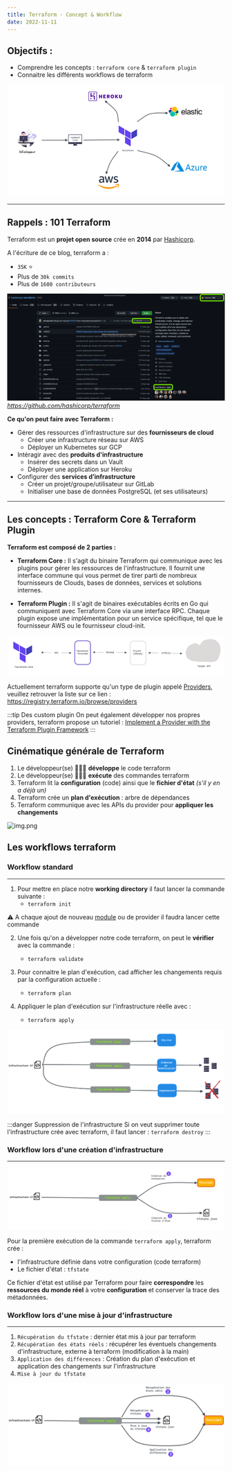 ```yaml
---
title: Terraform - Concept & Workflow
date: 2022-11-11
---
```


## Objectifs :

+ Comprendre les concepts : `terraform core` & `terraform plugin`
+ Connaitre les différents workflows de terraform

![img.png](static/terraform/terraform_orchestrateur.png)

------------

<!--truncate-->


## Rappels : 101 Terraform

Terraform est un **projet open source** crée en **2014** par [Hashicorp](https://www.hashicorp.com/).

A l'écriture de ce blog, terraform a :
+ `35K` ⭐️
+ Plus de `30k commits`
+ Plus de `1600 contributeurs`


![img.png](static/terraform/terraform_github.png)
_https://github.com/hashicorp/terraform_

**Ce qu'on peut faire avec Terraform :**
+ Gérer des ressources d'infrastructure sur des **fournisseurs de cloud**
  + Créer une infrastructure réseau sur AWS
  + Déployer un Kubernetes sur GCP
+ Intéragir avec des **produits d'infrastructure**
  + Insérer des secrets dans un Vault 
  + Déployer une application sur Heroku
+ Configurer des **services d’infrastructure**
  + Créer un projet/groupe/utilisateur sur GitLab
  + Initialiser une base de données PostgreSQL (et ses utilisateurs)



------------

## Les concepts : Terraform Core & Terraform Plugin


**Terraform est composé de 2 parties :** 
+ **Terraform Core :** Il s'agit du binaire Terraform qui communique avec les plugins pour gérer les ressources de l'infrastructure.
Il fournit une interface commune qui vous permet de tirer parti de nombreux fournisseurs
de Clouds, bases de données, services et solutions internes.

+ **Terraform Plugin :** Il s'agit de binaires exécutables écrits en Go qui communiquent avec Terraform Core via une interface RPC. Chaque plugin expose une implémentation pour un service spécifique, tel que le fournisseur AWS ou le 
fournisseur cloud-init. 

![img.png](static/terraform/terraform_core_plugin.png)

Actuellement terraform supporte qu'un type de plugin appelé [Providers](https://developer.hashicorp.com/terraform/language/providers), veuillez retrouver la liste sur ce lien : https://registry.terraform.io/browse/providers


:::tip Des custom plugin
On peut également développer nos propres providers, terraform propose un tutoriel : [Implement a Provider with the Terraform Plugin Framework](https://developer.hashicorp.com/terraform/tutorials/providers-plugin-framework/providers-plugin-framework-provider)
:::

## Cinématique générale de Terraform


1. Le développeur(se) 🧑🏻‍💻 **développe** le code terraform
1. Le développeur(se) 🧑🏻‍💻 **exécute** des commandes terraform
1. Terraform lit la **configuration** (code) ainsi que le **fichier d'état** _(s'il y en a déjà un)_
1. Terraform crée un **plan d'exécution** : arbre de dépendances 
1. Terraform communique avec les APIs du provider pour **appliquer les changements**

![img.png](../static/terraform/cinématique_terraform.png)


## Les workflows terraform

### Workflow standard
----------------------

1. Pour mettre en place notre **working directory** il faut lancer la commande suivante :
   + `terraform init` 

⚠️ A chaque ajout de nouveau [module](https://developer.hashicorp.com/terraform/language/modules/syntax) ou de provider il faudra lancer cette commande

2. Une fois qu'on a développer notre code terraform, on peut le **vérifier** avec la commande : 
   + `terraform validate`

3. Pour connaitre le plan d'exécution, cad afficher les changements requis par la configuration actuelle :
   + `terraform plan`
4. Appliquer le plan d'exécution sur l'infrastructure réelle avec : 
   + `terraform apply`


![img.png](static/terraform/standard_workflow.png)

:::danger Suppression de l'infrastructure
Si on veut supprimer toute l'infrastructure crée avec terraform, il faut lancer : `terraform destroy` 
:::

### Workflow lors d'une création d'infrastructure
--------------------------------------------------

![img.png](static/terraform/workflow_creation.png)

Pour la première exécution de la commande `terraform apply`, terraform crée : 
+ l'infrastructure définie dans votre configuration (code terraform)
+ Le fichier d'état : `tfstate`  


Ce fichier d'état est utilisé par Terraform pour faire **correspondre** les **ressources du monde réel** à votre **configuration** et conserver la trace des métadonnées.

### Workflow lors d'une mise à jour d'infrastructure
----------------------------------------------------

1. `Récupération du tfstate` : dernier état mis à jour par terraform
2. `Récupération des états réels` : récupérer les éventuels changements d'infrastructure, externe à terraform (modification à la main)
3. `Application des différences` : Création du plan d'exécution et application des changements sur l'infrastructure 
4. `Mise à jour du tfstate`

![img.png](static/terraform/workflow_mise_a_jour.png)

